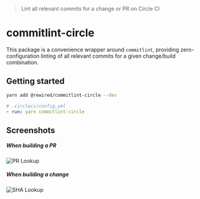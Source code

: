 > Lint all relevant commits for a change or PR on Circle CI

# commitlint-circle

This package is a convenience wrapper around `commitlint`, providing zero-configuration linting of all relevant commits for a given change/build combination.

## Getting started

```sh
yarn add @rewired/commitlint-circle --dev
```

```yml
# .circleci/config.yml
- run: yarn commitlint-circle
```

## Screenshots

##### When building a PR

![PR Lookup](./.github/pr-lookup.png)

##### When building a change

![SHA Lookup](./.github/sha-lookup.png)
